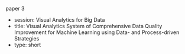 paper 3
- session: Visual Analytics for Big Data
- title: Visual Analytics System of Comprehensive Data Quality Improvement for Machine Learning using Data- and Process-driven Strategies
- type: short
